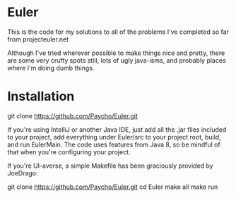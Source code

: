Euler
=====

This is the code for my solutions to all of the problems I've completed so far from projecteuler.net

Although I've tried wherever possible to make things nice and pretty, there are some very crufty spots still, lots
of ugly java-isms, and probably places where I'm doing dumb things.


Installation
=====

git clone https://github.com/Paycho/Euler.git

If you're using IntelliJ or another Java IDE, just add all the .jar files included to your project, add everything under
Euler/src to your project root, build, and run EulerMain. The code uses features from Java 8, so be mindful of that 
when you're configuring your project.

If you're UI-averse, a simple Makefile has been graciously provided by JoeDrago:

git clone https://github.com/Paycho/Euler.git
cd Euler
make all
make run
